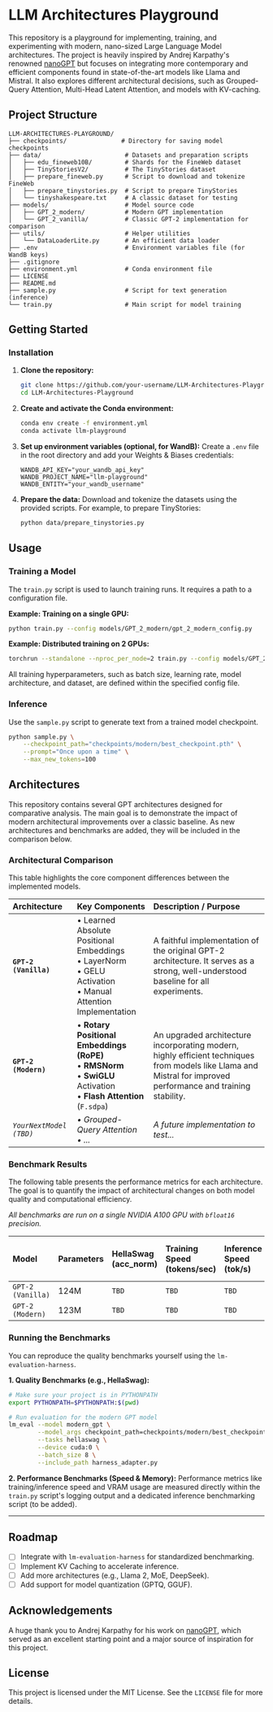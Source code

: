 # LLM Architectures Playground

This repository is a playground for implementing, training, and experimenting with modern, nano-sized Large Language Model architectures. The project is heavily inspired by Andrej Karpathy's renowned [nanoGPT](https://github.com/karpathy/nanogpt) but focuses on integrating more contemporary and efficient components found in state-of-the-art models like Llama and Mistral. It also explores different architectural decisions, such as Grouped-Query Attention, Multi-Head Latent Attention, and models with KV-caching.
## Project Structure

```
LLM-ARCHITECTURES-PLAYGROUND/
├── checkpoints/               # Directory for saving model checkpoints
├── data/                       # Datasets and preparation scripts
│   ├── edu_fineweb10B/         # Shards for the FineWeb dataset
│   ├── TinyStoriesV2/          # The TinyStories dataset
│   ├── prepare_fineweb.py      # Script to download and tokenize FineWeb
│   ├── prepare_tinystories.py  # Script to prepare TinyStories
│   └── tinyshakespeare.txt     # A classic dataset for testing
├── models/                     # Model source code
│   ├── GPT_2_modern/           # Modern GPT implementation
│   └── GPT_2_vanilla/          # Classic GPT-2 implementation for comparison
├── utils/                      # Helper utilities
│   └── DataLoaderLite.py       # An efficient data loader
├── .env                        # Environment variables file (for WandB keys)
├── .gitignore
├── environment.yml             # Conda environment file
├── LICENSE
├── README.md
├── sample.py                   # Script for text generation (inference)
└── train.py                    # Main script for model training
```

## Getting Started

### Installation

1.  **Clone the repository:**
    ```bash
    git clone https://github.com/your-username/LLM-Architectures-Playground.git
    cd LLM-Architectures-Playground
    ```

2.  **Create and activate the Conda environment:**
    ```bash
    conda env create -f environment.yml
    conda activate llm-playground
    ```

3.  **Set up environment variables (optional, for WandB):**
    Create a `.env` file in the root directory and add your Weights & Biases credentials:
    ```
    WANDB_API_KEY="your_wandb_api_key"
    WANDB_PROJECT_NAME="llm-playground"
    WANDB_ENTITY="your_wandb_username"
    ```

4.  **Prepare the data:**
    Download and tokenize the datasets using the provided scripts. For example, to prepare TinyStories:
    ```bash
    python data/prepare_tinystories.py
    ```

## Usage

### Training a Model

The `train.py` script is used to launch training runs. It requires a path to a configuration file.

**Example: Training on a single GPU:**
```bash
python train.py --config models/GPT_2_modern/gpt_2_modern_config.py
```

**Example: Distributed training on 2 GPUs:**
```bash
torchrun --standalone --nproc_per_node=2 train.py --config models/GPT_2_modern/gpt_2_modern_config.py
```
All training hyperparameters, such as batch size, learning rate, model architecture, and dataset, are defined within the specified config file.

### Inference

Use the `sample.py` script to generate text from a trained model checkpoint.

```bash
python sample.py \
    --checkpoint_path="checkpoints/modern/best_checkpoint.pth" \
    --prompt="Once upon a time" \
    --max_new_tokens=100
```

## Architectures

This repository contains several GPT architectures designed for comparative analysis. The main goal is to demonstrate the impact of modern architectural improvements over a classic baseline. As new architectures and benchmarks are added, they will be included in the comparison below.

### Architectural Comparison

This table highlights the core component differences between the implemented models.

| Architecture | Key Components | Description / Purpose |
| :--- | :--- | :--- |
| **`GPT-2 (Vanilla)`** | • Learned Absolute Positional Embeddings<br>• LayerNorm<br>• GELU Activation<br>• Manual Attention Implementation | A faithful implementation of the original GPT-2 architecture. It serves as a strong, well-understood baseline for all experiments. |
| **`GPT-2 (Modern)`** | • **Rotary Positional Embeddings (RoPE)**<br>• **RMSNorm**<br>• **SwiGLU** Activation<br>• **Flash Attention** (`F.sdpa`) | An upgraded architecture incorporating modern, highly efficient techniques from models like Llama and Mistral for improved performance and training stability. |
| *`YourNextModel (TBD)`* | *• Grouped-Query Attention<br>• ...* | *A future implementation to test...* |

### Benchmark Results

The following table presents the performance metrics for each architecture. The goal is to quantify the impact of architectural changes on both model quality and computational efficiency.

*All benchmarks are run on a single NVIDIA A100 GPU with `bfloat16` precision.*

| Model | Parameters | HellaSwag (acc_norm) | Training Speed (tokens/sec) | Inference Speed (tok/s) | VRAM Usage (Train, GB) |
| :--- | :--- | :--- | :--- | :--- | :--- |
| `GPT-2 (Vanilla)` | 124M | `TBD` | `TBD` | `TBD` | `TBD` |
| `GPT-2 (Modern)` | 123M | `TBD` | `TBD` | `TBD` | `TBD` |


### Running the Benchmarks

You can reproduce the quality benchmarks yourself using the `lm-evaluation-harness`.

**1. Quality Benchmarks (e.g., HellaSwag):**
```bash
# Make sure your project is in PYTHONPATH
export PYTHONPATH=$PYTHONPATH:$(pwd)

# Run evaluation for the modern GPT model
lm_eval --model modern_gpt \
        --model_args checkpoint_path=checkpoints/modern/best_checkpoint.pth \
        --tasks hellaswag \
        --device cuda:0 \
        --batch_size 8 \
        --include_path harness_adapter.py
```

**2. Performance Benchmarks (Speed & Memory):**
Performance metrics like training/inference speed and VRAM usage are measured directly within the `train.py` script's logging output and a dedicated inference benchmarking script (to be added).

---

## Roadmap

-   [ ] Integrate with `lm-evaluation-harness` for standardized benchmarking.
-   [ ] Implement KV Caching to accelerate inference.
-   [ ] Add more architectures (e.g., Llama 2, MoE, DeepSeek).
-   [ ] Add support for model quantization (GPTQ, GGUF).

## Acknowledgements

A huge thank you to Andrej Karpathy for his work on [nanoGPT](https://github.com/karpathy/nanogpt), which served as an excellent starting point and a major source of inspiration for this project.

## License

This project is licensed under the MIT License. See the `LICENSE` file for more details.